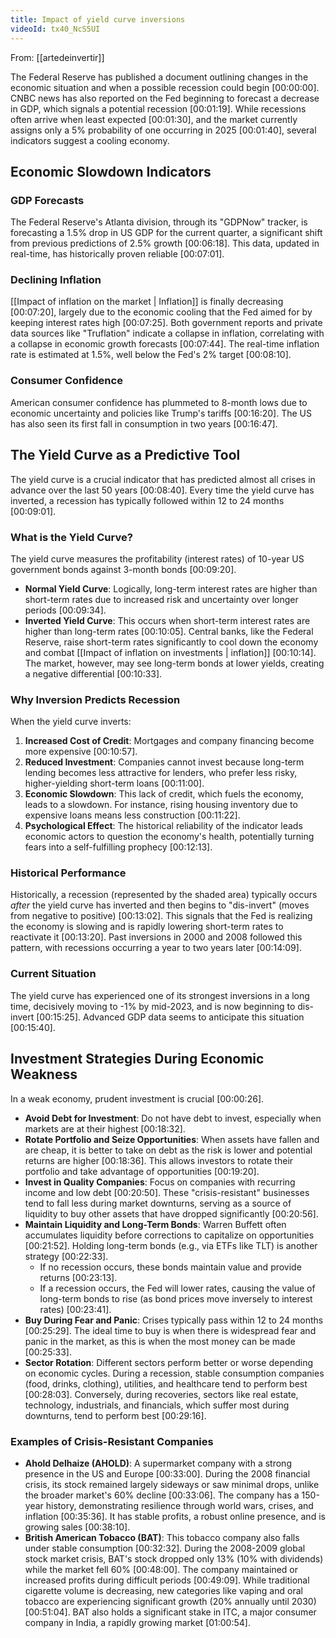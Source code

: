 ```yaml
---
title: Impact of yield curve inversions
videoId: tx40_NcS5UI
---
```


From: [[artedeinvertir]] <br/> 

The Federal Reserve has published a document outlining changes in the economic situation and when a possible recession could begin <a class="yt-timestamp" data-t="00:00:00">[00:00:00]</a>. CNBC news has also reported on the Fed beginning to forecast a decrease in GDP, which signals a potential recession <a class="yt-timestamp" data-t="00:01:19">[00:01:19]</a>. While recessions often arrive when least expected <a class="yt-timestamp" data-t="00:01:30">[00:01:30]</a>, and the market currently assigns only a 5% probability of one occurring in 2025 <a class="yt-timestamp" data-t="00:01:40">[00:01:40]</a>, several indicators suggest a cooling economy.

## Economic Slowdown Indicators

### GDP Forecasts
The Federal Reserve's Atlanta division, through its "GDPNow" tracker, is forecasting a 1.5% drop in US GDP for the current quarter, a significant shift from previous predictions of 2.5% growth <a class="yt-timestamp" data-t="00:06:18">[00:06:18]</a>. This data, updated in real-time, has historically proven reliable <a class="yt-timestamp" data-t="00:07:01">[00:07:01]</a>.

### Declining Inflation
[[Impact of inflation on the market | Inflation]] is finally decreasing <a class="yt-timestamp" data-t="00:07:20">[00:07:20]</a>, largely due to the economic cooling that the Fed aimed for by keeping interest rates high <a class="yt-timestamp" data-t="00:07:25">[00:07:25]</a>. Both government reports and private data sources like "Truflation" indicate a collapse in inflation, correlating with a collapse in economic growth forecasts <a class="yt-timestamp" data-t="00:07:44">[00:07:44]</a>. The real-time inflation rate is estimated at 1.5%, well below the Fed's 2% target <a class="yt-timestamp" data-t="00:08:10">[00:08:10]</a>.

### Consumer Confidence
American consumer confidence has plummeted to 8-month lows due to economic uncertainty and policies like Trump's tariffs <a class="yt-timestamp" data-t="00:16:20">[00:16:20]</a>. The US has also seen its first fall in consumption in two years <a class="yt-timestamp" data-t="00:16:47">[00:16:47]</a>.

## The Yield Curve as a Predictive Tool
The yield curve is a crucial indicator that has predicted almost all crises in advance over the last 50 years <a class="yt-timestamp" data-t="00:08:40">[00:08:40]</a>. Every time the yield curve has inverted, a recession has typically followed within 12 to 24 months <a class="yt-timestamp" data-t="00:09:01">[00:09:01]</a>.

### What is the Yield Curve?
The yield curve measures the profitability (interest rates) of 10-year US government bonds against 3-month bonds <a class="yt-timestamp" data-t="00:09:20">[00:09:20]</a>.
*   **Normal Yield Curve**: Logically, long-term interest rates are higher than short-term rates due to increased risk and uncertainty over longer periods <a class="yt-timestamp" data-t="00:09:34">[00:09:34]</a>.
*   **Inverted Yield Curve**: This occurs when short-term interest rates are higher than long-term rates <a class="yt-timestamp" data-t="00:10:05">[00:10:05]</a>. Central banks, like the Federal Reserve, raise short-term rates significantly to cool down the economy and combat [[Impact of inflation on investments | inflation]] <a class="yt-timestamp" data-t="00:10:14">[00:10:14]</a>. The market, however, may see long-term bonds at lower yields, creating a negative differential <a class="yt-timestamp" data-t="00:10:33">[00:10:33]</a>.

### Why Inversion Predicts Recession
When the yield curve inverts:
1.  **Increased Cost of Credit**: Mortgages and company financing become more expensive <a class="yt-timestamp" data-t="00:10:57">[00:10:57]</a>.
2.  **Reduced Investment**: Companies cannot invest because long-term lending becomes less attractive for lenders, who prefer less risky, higher-yielding short-term loans <a class="yt-timestamp" data-t="00:11:00">[00:11:00]</a>.
3.  **Economic Slowdown**: This lack of credit, which fuels the economy, leads to a slowdown. For instance, rising housing inventory due to expensive loans means less construction <a class="yt-timestamp" data-t="00:11:22">[00:11:22]</a>.
4.  **Psychological Effect**: The historical reliability of the indicator leads economic actors to question the economy's health, potentially turning fears into a self-fulfilling prophecy <a class="yt-timestamp" data-t="00:12:13">[00:12:13]</a>.

### Historical Performance
Historically, a recession (represented by the shaded area) typically occurs *after* the yield curve has inverted and then begins to "dis-invert" (moves from negative to positive) <a class="yt-timestamp" data-t="00:13:02">[00:13:02]</a>. This signals that the Fed is realizing the economy is slowing and is rapidly lowering short-term rates to reactivate it <a class="yt-timestamp" data-t="00:13:20">[00:13:20]</a>. Past inversions in 2000 and 2008 followed this pattern, with recessions occurring a year to two years later <a class="yt-timestamp" data-t="00:14:09">[00:14:09]</a>.

### Current Situation
The yield curve has experienced one of its strongest inversions in a long time, decisively moving to -1% by mid-2023, and is now beginning to dis-invert <a class="yt-timestamp" data-t="00:15:25">[00:15:25]</a>. Advanced GDP data seems to anticipate this situation <a class="yt-timestamp" data-t="00:15:40">[00:15:40]</a>.

## Investment Strategies During Economic Weakness
In a weak economy, prudent investment is crucial <a class="yt-timestamp" data-t="00:00:26">[00:00:26]</a>.

*   **Avoid Debt for Investment**: Do not have debt to invest, especially when markets are at their highest <a class="yt-timestamp" data-t="00:18:32">[00:18:32]</a>.
*   **Rotate Portfolio and Seize Opportunities**: When assets have fallen and are cheap, it is better to take on debt as the risk is lower and potential returns are higher <a class="yt-timestamp" data-t="00:18:36">[00:18:36]</a>. This allows investors to rotate their portfolio and take advantage of opportunities <a class="yt-timestamp" data-t="00:19:20">[00:19:20]</a>.
*   **Invest in Quality Companies**: Focus on companies with recurring income and low debt <a class="yt-timestamp" data-t="00:20:50">[00:20:50]</a>. These "crisis-resistant" businesses tend to fall less during market downturns, serving as a source of liquidity to buy other assets that have dropped significantly <a class="yt-timestamp" data-t="00:20:56">[00:20:56]</a>.
*   **Maintain Liquidity and Long-Term Bonds**: Warren Buffett often accumulates liquidity before corrections to capitalize on opportunities <a class="yt-timestamp" data-t="00:21:52">[00:21:52]</a>. Holding long-term bonds (e.g., via ETFs like TLT) is another strategy <a class="yt-timestamp" data-t="00:22:33">[00:22:33]</a>.
    *   If no recession occurs, these bonds maintain value and provide returns <a class="yt-timestamp" data-t="00:23:13">[00:23:13]</a>.
    *   If a recession occurs, the Fed will lower rates, causing the value of long-term bonds to rise (as bond prices move inversely to interest rates) <a class="yt-timestamp" data-t="00:23:41">[00:23:41]</a>.
*   **Buy During Fear and Panic**: Crises typically pass within 12 to 24 months <a class="yt-timestamp" data-t="00:25:29">[00:25:29]</a>. The ideal time to buy is when there is widespread fear and panic in the market, as this is when the most money can be made <a class="yt-timestamp" data-t="00:25:33">[00:25:33]</a>.
*   **Sector Rotation**: Different sectors perform better or worse depending on economic cycles. During a recession, stable consumption companies (food, drinks, clothing), utilities, and healthcare tend to perform best <a class="yt-timestamp" data-t="00:28:03">[00:28:03]</a>. Conversely, during recoveries, sectors like real estate, technology, industrials, and financials, which suffer most during downturns, tend to perform best <a class="yt-timestamp" data-t="00:29:16">[00:29:16]</a>.

### Examples of Crisis-Resistant Companies
*   **Ahold Delhaize (AHOLD)**: A supermarket company with a strong presence in the US and Europe <a class="yt-timestamp" data-t="00:33:00">[00:33:00]</a>. During the 2008 financial crisis, its stock remained largely sideways or saw minimal drops, unlike the broader market's 60% decline <a class="yt-timestamp" data-t="00:33:06">[00:33:06]</a>. The company has a 150-year history, demonstrating resilience through world wars, crises, and inflation <a class="yt-timestamp" data-t="00:35:36">[00:35:36]</a>. It has stable profits, a robust online presence, and is growing sales <a class="yt-timestamp" data-t="00:38:10">[00:38:10]</a>.
*   **British American Tobacco (BAT)**: This tobacco company also falls under stable consumption <a class="yt-timestamp" data-t="00:32:32">[00:32:32]</a>. During the 2008-2009 global stock market crisis, BAT's stock dropped only 13% (10% with dividends) while the market fell 60% <a class="yt-timestamp" data-t="00:48:00">[00:48:00]</a>. The company maintained or increased profits during difficult periods <a class="yt-timestamp" data-t="00:49:09">[00:49:09]</a>. While traditional cigarette volume is decreasing, new categories like vaping and oral tobacco are experiencing significant growth (20% annually until 2030) <a class="yt-timestamp" data-t="00:51:04">[00:51:04]</a>. BAT also holds a significant stake in ITC, a major consumer company in India, a rapidly growing market <a class="yt-timestamp" data-t="01:00:54">[01:00:54]</a>.